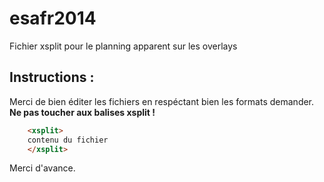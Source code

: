 esafr2014
=========

Fichier xsplit pour le planning apparent sur les overlays

Instructions :
--------------

Merci de bien éditer les fichiers en respéctant bien les formats demander. <b>Ne pas toucher aux balises xsplit !</b>
```html
    <xsplit>
    contenu du fichier
    </xsplit>
```
Merci d'avance.
